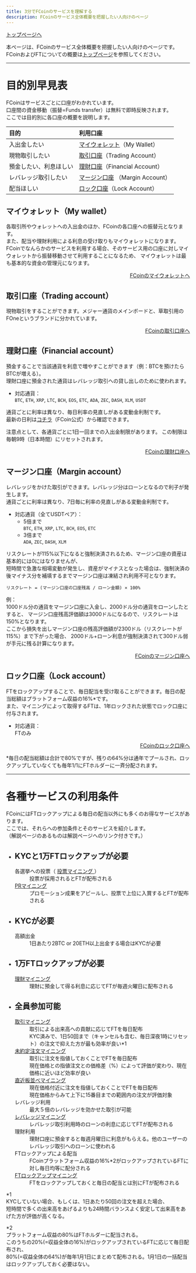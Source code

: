```yaml
---
title: 3分でFCoinのサービスを理解する
description: FCoinのサービス全体概要を把握したい人向けのページ
---
```


[トップページへ](./)


本ページは、FCoinのサービス全体概要を把握したい人向けのページです。
FCoinおよびFTについての概要は[トップページ](./)を参照してください。

---

# 目的別早見表

FCoinはサービスごとに口座がわかれています。  
口座間の資金移動（振替=Funds transfer）は無料で即時反映されます。  
ここでは目的別に各口座の概要を説明します。  

| 目的        | 利用口座          | 
|:-------------|:------------------|
| 入出金したい | [マイウォレット](#マイウォレットmy-wallet)（My Wallet） | 
| 現物取引したい | [取引口座](#取引口座trading-account)（Trading Account） | 
| 預金したい、利息ほしい | [理財口座](#理財口座financial-account)（Financial Account） | 
| レバレッジ取引したい | [マージン口座](#マージン口座margin-account) （Margin Account）|
| 配当ほしい | [ロック口座](#ロック口座lock-account)（Lock Account） |

  
## マイウォレット（My wallet）
各取引所やウォレットへの入出金のほか、FCoinの各口座への振替元となります。  
また、配当や理財利用による利息の受け取りもマイウォレットになります。
FCoinでなんらかのサービスを利用する場合、そのサービス用の口座に対しマイウォレットから振替移動させて利用することになるため、
マイウォレットは最も基本的な資金の管理元になります。  

<div style="text-align: right;">
    <a href="https://exchange.fcoin.com/finance/assets" target="_brank">FCoinのマイウォレットへ</a>  
</div>
      
    
## 取引口座（Trading account）
現物取引をすることができます。メジャー通貨のメインボードと、草取引用のFOneというブランドに分かれています。

<div style="text-align: right;">
    <a href="https://exchange.fcoin.com/finance/exchange" target="_brank">FCoinの取引口座へ</a>  
</div>  
    
## 理財口座（Financial account）
預金することで当該通貨を利息で増やすことができます（例：BTCを預けたらBTCが増える）。  
理財口座に預金された通貨はレバレッジ取引への貸し出しのために使われます。
    
- 対応通貨：  
    `BTC`, `ETH`, `XRP`, `LTC`, `BCH`, `EOS`, `ETC`, `ADA`, `ZEC`, `DASH`, `XLM`, `USDT`

通貨ごとに利率は異なり、毎日利率の見直しがある変動金利制です。  
最新の日利は<a href="https://www.fcoin.com/finance" target="_brank">コチラ</a>（FCoin公式）から確認できます。    
  
注意点として、各通貨ごとに1日一回までの入出金制限があります。
この制限は毎朝9時（日本時間）にリセットされます。

<div style="text-align: right;">
    <a href="https://exchange.fcoin.com/finance/financial" target="_brank">FCoinの理財口座へ</a>  
</div>  
    
## マージン口座（Margin account）
レバレッジをかけた取引ができます。レバレッジ分はローンとなるので利子が発生します。  
通貨ごとに利率は異なり、7日毎に利率の見直しがある変動金利制です。  

- 対応通貨（全てUSDTペア）：
    - 5倍まで  
        `BTC`, `ETH`, `XRP`, `LTC`, `BCH`, `EOS`, `ETC`
    - 3倍まで  
        `ADA`, `ZEC`, `DASH`, `XLM`  

リスクレートが115%以下になると強制決済されるため、マージン口座の資産は基本的には0にはなりませんが、    
短時間で急激な相場変動が発生し、資産がマイナスとなった場合は、強制決済の後マイナス分を補填するまでマージン口座は凍結され利用不可となります。  

```
リスクレート = (マージン口座の口座残高 / ローン金額) × 100%
```

例：  
1000ドル分の通貨をマージン口座に入金し、2000ドル分の通貨をローンしたとすると、
マージン口座残高評価額は3000ドルになるので、リスクレートは150%となります。  
ここから損失を出しマージン口座の残高評価額が2300ドル（リスクレートが115%）まで下がった場合、
2000ドル+ローン利息が強制決済されて300ドル弱が手元に残る計算になります。

<div style="text-align: right;">
    <a href="https://exchange.fcoin.com/finance/margin" target="_brank">FCoinのマージン口座へ</a>  
</div>  

## ロック口座（Lock account）
FTをロックアップすることで、毎日配当を受け取ることができます。毎日の配当総額はプラットフォーム収益の16%*です。  
また、マイニングによって取得するFTは、1年ロックされた状態でロック口座に付与されます。  

- 対応通貨：  
    FTのみ

<div style="text-align: right;">
    <a href="https://exchange.fcoin.com/finance/lock" target="_brank">FCoinのロック口座へ</a>  
</div>

*毎日の配当総額は合計で80%ですが、残りの64%分は通年でプールされ、ロックアップしていなくても毎年1/1にFTホルダーに一斉分配されます。
      

---

# 各種サービスの利用条件

FCoinにはFTロックアップによる毎日の配当以外にも多くのお得なサービスがあります。   
ここでは、それらへの参加条件とそのサービスを紹介します。  
（解説ページのあるものは解説ページへのリンク付きです。）

- ## KYCと1万FTロックアップが必要  

    <dl>
        <dt>
            各選挙への投票（
            <a href="./about-mining.html#投票マイニング-mining-currencies-voting" target="_brank">
                投票マイニング
            </a>）
        </dt>
        <dd>投票が採用されるとFTが配布される</dd>
        <dt>
            <a href="./about-mining.html#prマイニング-promotion-mining-pr-mining" target="_brank">
                PRマイニング
            </a>
        </dt>
        <dd>プロモーション成果をアピールし、投票で上位に入賞するとFTが配布される</dd>
    </dl>

- ## KYCが必要  

    <dl>
        <dt>高額出金</dt>
        <dd>1日あたり2BTC or 20ETH以上出金する場合はKYCが必要</dd>
    </dl>

- ## 1万FTロックアップが必要  

    <dl>
        <dt>
            <a href="./about-mining.html#理財マイニング-financial-mining" target="_brank">
                理財マイニング
            </a>
        </dt>
        <dd>
            理財に預金して得る利息に応じてFTが毎週火曜日に配布される
        </dd>
    </dl>

- ## 全員参加可能  

    <dl>
        <dt>
            <a href="./about-mining.html#取引マイニング-trade-mining-trading-as-mining" target="_brank">
                取引マイニング
            </a>
        </dt>
        <dd>
            取引による出来高への貢献に応じてFTを毎日配布
        </dd>
        <dd>
            KYC済みで、1日50回まで（キャンセルも含む、毎日深夜1時にリセット）の注文で抑えた方が最も効率が良い*1
        </dd>
        <dt>
            <a href="./about-mining.html#未約定注文マイニング-limit-order-mining" target="_brank">
                未約定注文マイニング
            </a>
        </dt>
        <dd>
            取引に注文を指値しておくことでFTを毎日配布
        </dd>
        <dd>
            現在価格との指値注文との価格差（%）によって評価が変わり、現在価格に近いほど効率が良い
        </dd>
        <dt>
            <a href="./about-mining.html#直近板並べマイニング-sorting-minig" target="_brank">
                直近板並べマイニング
            </a>
        </dt>
        <dd>
            現在価格付近に注文を指値しておくことでFTを毎日配布
        </dd>
        <dd>
            現在価格からみて上下に15番目までの範囲内の注文が評価対象
        </dd>
        <dt>
            レバレッジ利用
        </dt>
        <dd>
            最大５倍のレバレッジを効かせた取引が可能
        </dd>
        <dt>
            <a href="./about-mining.html#レバレッジマイニング-lending-as-mining-leverage-mining" target="_brank">
                レバレッジマイニング
            </a>
        </dt>
        <dd>
            レバレッジ取引利用時のローンの利息に応じてFTが配布される
        </dd>
        <dt>
            理財利用
        </dt>
        <dd>
            理財口座に預金すると毎週月曜日に利息がもらえる。他のユーザーのレバレッジ取引へのローンに使われる
        </dd>
        <dt>
            FTロックアップによる配当
        </dt>
        <dd>
            FCoinプラットフォーム収益の16%*2がロックアップされているFTに対し毎日均等に配分される
        </dd>
        <dt>
            <a href="./about-mining.html#ftロックアップマイニング-lockup-mining" target="_brank">
                FTロックアップマイニング
            </a>
        </dt>
        <dd>
            FTをロックアップしておくと毎日の配当とは別にFTが配布される
        </dd>
    </dl>

*1  
KYCしていない場合、もしくは、1日あたり50回の注文を超えた場合、  
短時間で多くの出来高をあげるよりも24時間バランスよく安定して出来高をあげた方が評価が高くなる。  

*2  
プラットフォーム収益の80%はFTホルダーに配当される。  
このうちの20%(=収益全体の16%)がロックアップされているFTに応じて毎日配布され、  
80%(=収益全体の64%)が毎年1月1日にまとめて配布される。1月1日の一括配当はロックアップしておく必要はない。


